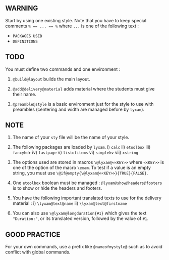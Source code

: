 WARNING
-------

Start by using one existing style. Note that you have to keep special comments ``% == ... == %`` where ``...`` is one of the following text :
  * ``PACKAGES USED``
  * ``DEFINITIONS``


TODO
----

You must define two commands and one environment :

  1) ``@build@layout`` builds the main layout.

  2) ``@add@delivery@material`` adds material where the students must give their name.

  3) ``@preamble@style`` is a basic environment just for the style to use with preambles (centering and width are managed before by ``lyxam``).


NOTE
----

  1) The name of your ``sty`` file will be the name of your style.

  2) The following packages are loaded by ``lyxam``.
     i) ``calc``
     ii) ``etoolbox``
     iii) ``fancyhdr``
     iv) ``lastpage``
     v) ``listofitems``
     vi) ``simplekv``
     vii) ``xstring``

  3) The options used are stored in macros ``\@lyxam@<<KEY>>`` where ``<<KEY>>`` is one of the option of the macro ``\exam``. To test if a value is an empty string, you must use ``\@if@empty{\@lyxam@<<KEY>>}{TRUE}{FALSE}``.

  4) One ``etoolbox`` boolean must be managed : ``@lyxam@show@headers@footers`` is to show or hide the headers and footers.

  5) You have the following important translated texts to use for the delivery material :
     i) ``\lyxam@text@name``
     ii) ``\lyxam@text@firstname``

  6) You can also use ``\@lyxam@longduration{#1}`` which gives the text ``"Duration:"``, or its translated version, followed by the value of ``#1``.


GOOD PRACTICE
-------------

For your own commands, use a prefix like ``@nameofmystyle@`` such as to avoid conflict with global commands.
